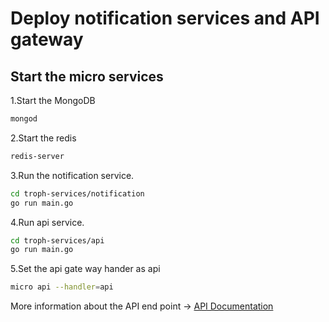 # Deploy notification services and API gateway

## Start the micro services

1.Start the MongoDB
```bash
mongod
```
2.Start the redis
```bash
redis-server
```
3.Run the notification service.
```bash
cd troph-services/notification
go run main.go
```
4.Run api service.
```bash
cd troph-services/api
go run main.go
```
5.Set the api gate way hander as api
```bash
micro api --handler=api
```
More information about the API end point -> [API Documentation](Welcome-API/NotificationPush-API)
